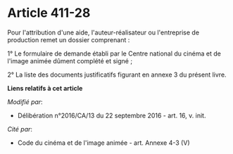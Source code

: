 # Article 411-28

Pour l'attribution d'une aide, l'auteur-réalisateur  ou l'entreprise de production remet un dossier comprenant : 

1° Le formulaire de demande établi par le Centre national du cinéma et de l'image animée dûment complété et signé ; 

2° La liste des documents justificatifs figurant en annexe 3 du présent livre.

**Liens relatifs à cet article**

_Modifié par_:

  - Délibération n°2016/CA/13 du 22 septembre 2016 - art. 16, v. init.

_Cité par_:

  - Code du cinéma et de l'image animée - art. Annexe 4-3 (V)
